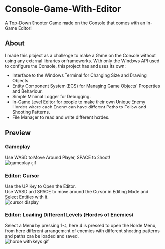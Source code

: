 # Console-Game-With-Editor
 A Top-Down Shooter Game made on the Console that comes with an In-Game Editor! 

## About
I made this project as a challenge to make a Game on the Console without using any external libraries or frameworks.
With only the Windows API used to configure the Console, this project has and uses its own:
- Interface to the Windows Terminal for Changing Size and Drawing Objects.
- Entity Component System (ECS) for Managing Game Objects' Properties and Behaviour.
- Simple Minimal Logger for Debugging.
- In-Game Level Editor for people to make their own Unique Enemy Hordes where each Enemy can have different Paths to Follow and Shooting Patterns.
- File Manager to read and write different hordes.

## Preview
### Gameplay
Use WASD to Move Around Player, SPACE to Shoot! <br />
![gameplay gif](https://user-images.githubusercontent.com/43693790/176169249-c47af3bc-b235-4033-862e-b554ddb2900d.gif) <br />

### Editor: Cursor
Use the UP Key to Open the Editor. <br />
Use WASD and SPACE to move around the Cursor in Editing Mode and Select Entities with it. <br />
![cursor display](https://user-images.githubusercontent.com/43693790/176169471-9420b75d-8728-49b3-9196-68b800ecb705.gif) <br />

### Editor: Loading Different Levels (Hordes of Enemies)
Select a Menu by pressing 1-4, here 4 is pressed to open the Horde Menu, from here different arrangement of enemies with different shooting patterns and paths can be loaded and saved. <br />
![horde with keys gif](https://user-images.githubusercontent.com/43693790/176169782-8478d938-8e21-4356-8dea-4a5b1c2428e7.gif) <br />
